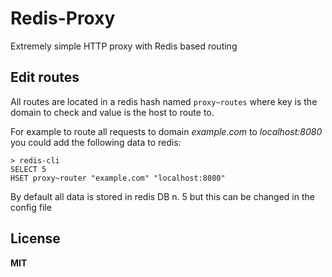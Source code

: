 # Redis-Proxy

Extremely simple HTTP proxy with Redis based routing

## Edit routes

All routes are located in a redis hash named `proxy~routes` where key is the domain to check and value is the host to route to.

For example to route all requests to domain *example.com* to *localhost:8080* you could add the following data to redis:

```
> redis-cli
SELECT 5
HSET proxy~router "example.com" "localhost:8080"
```

By default all data is stored in redis DB n. 5 but this can be changed in the config file

## License

**MIT**